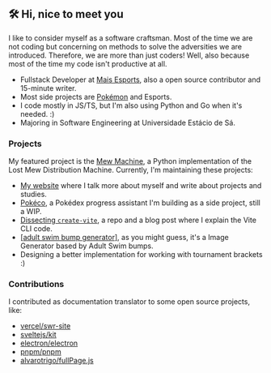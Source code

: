 ## 🛠 Hi, nice to meet you 

I like to consider myself as a software craftsman. Most of the time we are not coding but concerning on methods to solve the adversities we are introduced. Therefore, we are more than just coders! Well, also because most of the time my code isn't productive at all.

- Fullstack Developer at [Mais Esports](https://maisesports.com.br/), also a open source contributor and 15-minute writer.
- Most side projects are [Pokémon](https://github.com/guilherssousa/mew-machine) and Esports.
- I code mostly in JS/TS, but I'm also using Python and Go when it's needed. :)
- Majoring in Software Engineering at Universidade Estácio de Sá.
 
### Projects

My featured project is the [Mew Machine](https://github.com/guilherssousa/mew-machine), a Python implementation of the Lost Mew Distribution Machine. Currently, I'm maintaining these projects:
- [My website](https://guilherssousa.dev) where I talk more about myself and write about projects and studies.
- [Pokéco](https://github.com/guilherssousa/pokeco), a Pokédex progress assistant I'm building as a side project, still a WIP.
- [Dissecting `create-vite`](https://medium.com/@guilherssousa/dissecando-o-create-vite-entendendo-como-funciona-a-cli-do-vite-e6ddfa196029), a repo and a blog post where I explain the Vite CLI code.
- [[adult swim bump generator]](https://as-bump.vercel.app), as you might guess, it's a Image Generator based by Adult Swim bumps.
- Designing a better implementation for working with tournament brackets :)

### Contributions

I contributed as documentation translator to some open source projects, like:
- [vercel/swr-site](https://swr.vercel.app/pt-BR)
- [sveltejs/kit](https://github.com/sveltejs/kit)
- [electron/electron](https://www.electronjs.org/pt)
- [pnpm/pnpm](https://pnpm.io/pt)
- [alvarotrigo/fullPage.js](https://github.com/alvarotrigo/fullPage.js)
